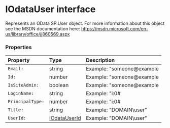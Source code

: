 # IOdataUser interface

Represents an OData SP.User object. For more information about this object 
see the MSDN documentation here: 
https://msdn.microsoft.com/en-us/library/office/jj860569.aspx



### Properties

| Property	   | Type	| Description|
|:-------------|:-------|:-----------|
|`Email:`      | string | Example: "someone@example |
|`Id:`      | number | Example: "someone@example |
|`IsSiteAdmin:`      | boolean | Example: "someone@example |
|`LoginName:`      | string | Example: "i:0# |
|`PrincipalType:`      | number | Example: "i:0# |
|`Title:`      | string | Example: "DOMAIN\user" |
|`UserId:`      | [IOdataUserId](IOdataUserId.md) | Example: "DOMAIN\user" |




